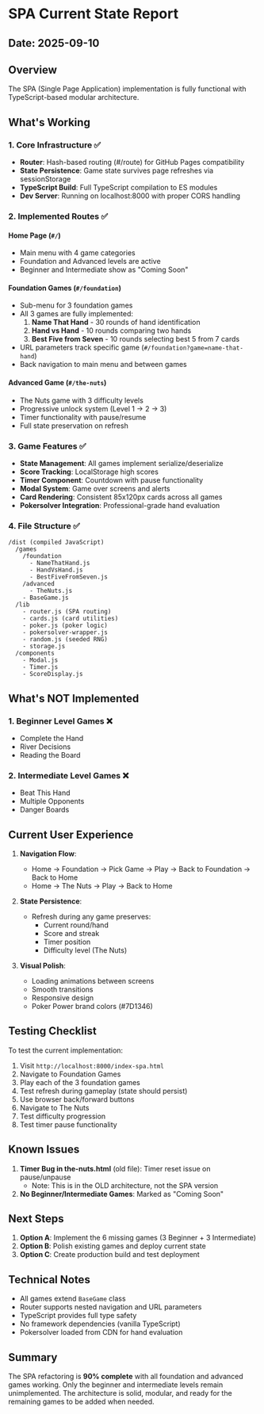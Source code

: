# SPA Current State Report
## Date: 2025-09-10

## Overview
The SPA (Single Page Application) implementation is fully functional with TypeScript-based modular architecture.

## What's Working

### 1. Core Infrastructure ✅
- **Router**: Hash-based routing (#/route) for GitHub Pages compatibility
- **State Persistence**: Game state survives page refreshes via sessionStorage
- **TypeScript Build**: Full TypeScript compilation to ES modules
- **Dev Server**: Running on localhost:8000 with proper CORS handling

### 2. Implemented Routes ✅

#### Home Page (`#/`)
- Main menu with 4 game categories
- Foundation and Advanced levels are active
- Beginner and Intermediate show as "Coming Soon"

#### Foundation Games (`#/foundation`)
- Sub-menu for 3 foundation games
- All 3 games are fully implemented:
  1. **Name That Hand** - 30 rounds of hand identification
  2. **Hand vs Hand** - 10 rounds comparing two hands
  3. **Best Five from Seven** - 10 rounds selecting best 5 from 7 cards
- URL parameters track specific game (`#/foundation?game=name-that-hand`)
- Back navigation to main menu and between games

#### Advanced Game (`#/the-nuts`)
- The Nuts game with 3 difficulty levels
- Progressive unlock system (Level 1 → 2 → 3)
- Timer functionality with pause/resume
- Full state preservation on refresh

### 3. Game Features ✅
- **State Management**: All games implement serialize/deserialize
- **Score Tracking**: LocalStorage high scores
- **Timer Component**: Countdown with pause functionality
- **Modal System**: Game over screens and alerts
- **Card Rendering**: Consistent 85x120px cards across all games
- **Pokersolver Integration**: Professional-grade hand evaluation

### 4. File Structure ✅
```
/dist (compiled JavaScript)
  /games
    /foundation
      - NameThatHand.js
      - HandVsHand.js
      - BestFiveFromSeven.js
    /advanced
      - TheNuts.js
    - BaseGame.js
  /lib
    - router.js (SPA routing)
    - cards.js (card utilities)
    - poker.js (poker logic)
    - pokersolver-wrapper.js
    - random.js (seeded RNG)
    - storage.js
  /components
    - Modal.js
    - Timer.js
    - ScoreDisplay.js
```

## What's NOT Implemented

### 1. Beginner Level Games ❌
- Complete the Hand
- River Decisions
- Reading the Board

### 2. Intermediate Level Games ❌
- Beat This Hand
- Multiple Opponents
- Danger Boards

## Current User Experience

1. **Navigation Flow**:
   - Home → Foundation → Pick Game → Play → Back to Foundation → Back to Home
   - Home → The Nuts → Play → Back to Home

2. **State Persistence**:
   - Refresh during any game preserves:
     - Current round/hand
     - Score and streak
     - Timer position
     - Difficulty level (The Nuts)

3. **Visual Polish**:
   - Loading animations between screens
   - Smooth transitions
   - Responsive design
   - Poker Power brand colors (#7D1346)

## Testing Checklist

To test the current implementation:

1. Visit `http://localhost:8000/index-spa.html`
2. Navigate to Foundation Games
3. Play each of the 3 foundation games
4. Test refresh during gameplay (state should persist)
5. Use browser back/forward buttons
6. Navigate to The Nuts
7. Test difficulty progression
8. Test timer pause functionality

## Known Issues

1. **Timer Bug in the-nuts.html** (old file): Timer reset issue on pause/unpause
   - Note: This is in the OLD architecture, not the SPA version
2. **No Beginner/Intermediate Games**: Marked as "Coming Soon"

## Next Steps

1. **Option A**: Implement the 6 missing games (3 Beginner + 3 Intermediate)
2. **Option B**: Polish existing games and deploy current state
3. **Option C**: Create production build and test deployment

## Technical Notes

- All games extend `BaseGame` class
- Router supports nested navigation and URL parameters
- TypeScript provides full type safety
- No framework dependencies (vanilla TypeScript)
- Pokersolver loaded from CDN for hand evaluation

## Summary

The SPA refactoring is **90% complete** with all foundation and advanced games working. Only the beginner and intermediate levels remain unimplemented. The architecture is solid, modular, and ready for the remaining games to be added when needed.